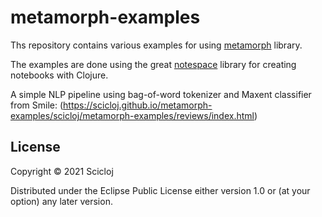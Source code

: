 # metamorph-examples

Ths repository contains various examples for using [metamorph](https://github.com/scicloj/metamorph) library.

The examples are done using the great [notespace](https://github.com/scicloj/notespace) library for creating notebooks with Clojure.


A simple NLP pipeline using bag-of-word tokenizer and Maxent classifier from Smile:
(https://scicloj.github.io/metamorph-examples/scicloj/metamorph-examples/reviews/index.html)

## License

Copyright © 2021 Scicloj

Distributed under the Eclipse Public License either version 1.0 or (at
your option) any later version.
